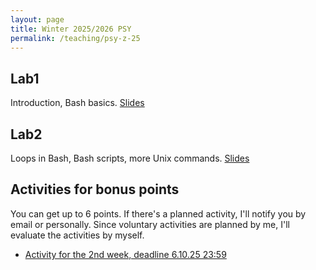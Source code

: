 ```yaml
---
layout: page
title: Winter 2025/2026 PSY
permalink: /teaching/psy-z-25
---
```


## Lab1
Introduction, Bash basics. [Slides](../../assets/PSY-Sem1.pdf)

## Lab2
Loops in Bash, Bash scripts, more Unix commands. [Slides](../../assets/PSY-Sem1.pdf)

## Activities for bonus points
You can get up to 6 points. If there's a planned activity, I'll notify you
by email or personally. Since voluntary activities are planned by me,
I'll evaluate the activities by myself.

- [Activity for the 2nd week, deadline 6.10.25 23:59](/teaching/psy-z-25-act-1.html)
